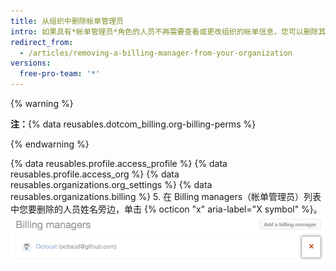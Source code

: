 ```yaml
---
title: 从组织中删除帐单管理员
intro: 如果具有*帐单管理员*角色的人员不再需要查看或更改组织的帐单信息，您可以删除其对组织的访问权限。
redirect_from:
  - /articles/removing-a-billing-manager-from-your-organization
versions:
  free-pro-team: '*'
---
```


{% warning %}

**注：**{% data reusables.dotcom_billing.org-billing-perms %}

{% endwarning %}

{% data reusables.profile.access_profile %}
{% data reusables.profile.access_org %}
{% data reusables.organizations.org_settings %}
{% data reusables.organizations.billing %}
5. 在 Billing managers（帐单管理员）列表中您要删除的人员姓名旁边，单击 {% octicon "x" aria-label="X symbol" %}。 ![删除帐单管理员](/assets/images/help/billing/settings_billing_managers_remove_manager.png)
